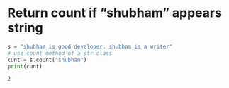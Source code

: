 # Return count if “shubham” appears string


```python
s = "shubham is good developer. shubham is a writer"
# use count method of a str class
cunt = s.count("shubham")
print(cunt)
```

    2
    


```python

```
